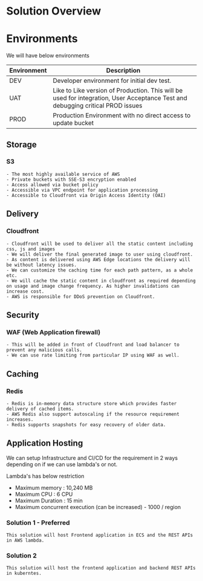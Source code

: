 # Solution Overview

# Environments
    
We will have below environments 

| Environment | Description |
| ----------- | ----------- |
| DEV         | Developer environment for initial dev test.  |
| UAT         | Like to Like version of Production. This will be used for integration, User Acceptance Test and debugging critical PROD issues        |
| PROD        | Production Environment with no direct access to update bucket    |


## Storage
### S3 
    - The most highly available service of AWS
    - Private buckets with SSE-S3 encryption enabled
    - Access allowed via bucket policy
    - Accessible via VPC endpoint for application processing
    - Accessible to Cloudfront via Origin Access Identity (OAI)
    
## Delivery
### Cloudfront
    - Cloudfront will be used to deliver all the static content including css, js and images
    - We will deliver the final generated image to user using cloudfront.
    - As content is delivered using AWS Edge locations the delivery will be without latency issues.
    - We can customize the caching time for each path pattern, as a whole etc.
    - We will cache the static content in cloudfront as required depending on usage and image change frequency. As higher invalidations can increase cost.
    - AWS is responsible for DDoS prevention on Cloudfront.


## Security 
### WAF (Web Application firewall)
    - This will be added in front of Cloudfront and load balancer to prevent any malicious calls.
    - We can use rate limiting from particular IP using WAF as well.

## Caching
### Redis
    - Redis is in-memory data structure store which provides faster delivery of cached items. 
    - AWS Redis also support autoscaling if the resource requirement increases. 
    - Redis supports snapshots for easy recovery of older data.
    
## Application Hosting

We can setup Infrastructure and CI/CD for the requirement in 2 ways depending on if we can use lambda's or not. 

Lambda's has below restriction
- Maximum memory : 10,240 MB
- Maximum CPU : 6 CPU
- Maximum Duration : 15 min
- Maximum concurrent execution (can be increased) - 1000 / region


### Solution 1 - Preferred
    This solution will host Frontend application in ECS and the REST APIs in AWS lambda.
    
### Solution 2
    This solution will host the frontend application and backend REST APIs in kuberntes. 
